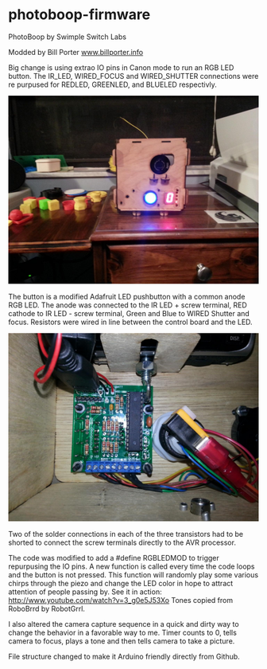 photoboop-firmware
==================

PhotoBoop by Swimple Switch Labs

Modded by Bill Porter
www.billporter.info

Big change is using extrao IO pins in Canon mode to run an RGB LED button. The IR_LED, WIRED_FOCUS and WIRED_SHUTTER connections were re purpused for REDLED, GREENLED, and BLUELED respectivly. 

![Alt text](/photos/front.jpg "Optional title")

The button is a modified Adafruit LED pushbutton with a common anode RGB LED. 
The anode was connected to the IR LED + screw terminal, RED cathode to IR LED - screw terminal, Green and Blue to WIRED Shutter and focus. Resistors were wired in line between the control board and the LED. 

![Alt text](/photos/wiring.jpg "Optional title")

Two of the solder connections in each of the three transistors had to be shorted to connect the screw terminals directly to the AVR processor. 

The code was modified to add a #define RGBLEDMOD to trigger repurpusing the IO pins. A new function is called every time the code loops and the button is not pressed. This function will randomly play some various chirps through the piezo and change the LED color in hope to attract attention of people passing by. See it in action: http://www.youtube.com/watch?v=3_g0e5J53Xo Tones copied from RoboBrrd by RobotGrrl.  

I also altered the camera capture sequence in a quick and dirty way to change the behavior in a favorable way to me. Timer counts to 0, tells camera to focus, plays a tone and then tells camera to take a picture. 

File structure changed to make it Arduino friendly directly from Github. 
